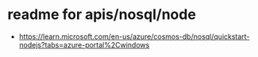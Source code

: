 # readme for apis/nosql/node 

- https://learn.microsoft.com/en-us/azure/cosmos-db/nosql/quickstart-nodejs?tabs=azure-portal%2Cwindows

